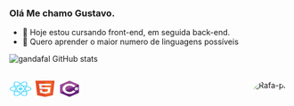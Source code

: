 ### Olá Me chamo Gustavo. ###

- 🔭 Hoje estou cursando front-end, em seguida back-end.
- 🌱 Quero aprender o maior numero de linguagens possíveis


![gandafal GitHub stats](https://github-readme-stats.vercel.app/api?username=gandafal&show_icons=true&theme=tokionight)
      
      
<div style="display: inline_block"><br>
  <img align="center" alt="Rafa-Js" height="30" width="40" src="https://raw.githubusercontent.com/devicons/devicon/master/icons/react/react-original.svg">
  <img align="center" alt="Rafa-HTML" height="30" width="40" src="https://raw.githubusercontent.com/devicons/devicon/master/icons/html5/html5-original.svg">
  <img align="center" alt="Rafa-CSS" height="30" width="40" src="https://raw.githubusercontent.com/devicons/devicon/master/icons/csharp/csharp-original.svg">
  <img align="right" alt="Rafa-pic" height="150" style="border-radius:50px;"
</div>


